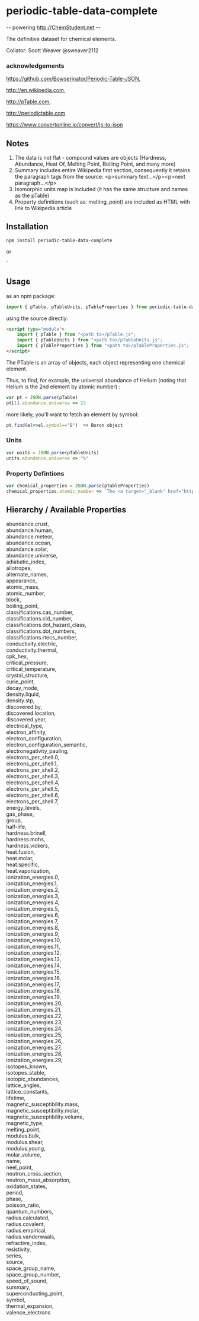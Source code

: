 # periodic-table-data-complete

-- powering http://ChemStudent.net --

The definitive dataset for chemical elements.

Collator: Scott Weaver @sweaver2112

### acknowledgements

https://github.com/Bowserinator/Periodic-Table-JSON,

http://en.wikipedia.com,

http://pTable.com,

http://periodictable.com

https://www.convertonline.io/convert/js-to-json

## Notes

1. The data is not flat - compound values are objects (Hardness, Abundance, Heat Of, Melting Point, Boiling Point, and many more)
2. Summary includes entire Wikipedia first section, consequently it retains the paragraph tags from the source: &lt;p&gt;summary text...&lt;/p&gt;&lt;p&gt;next paragraph...&lt;/p&gt;
3. Isomorphic units map is included (it has the same structure and names as the pTable)
4. Property definitions (such as: melting_point) are included as HTML with link to Wikipedia article

## Installation

`npm install periodic-table-data-complete`

or

`

## Usage

as an npm package:

```javascript
import { pTable, pTableUnits, pTableProperties } from periodic-table-data-complete`
```

using the source directly:

```HTML
<script type="module">
    import { pTable } from "<path to>/pTable.js";
    import { pTableUnits } from "<path to>/pTableUnits.js";
    import { pTableProperties } from "<path to>/pTableProperties.js";
</script>
```

The PTable is an array of objects, each object representing one chemical element. 

Thus, to find, for example, the universal abundance of Helium (noting that Helium is the 2nd element by atomic number) :

```javascript
var pt = JSON.parse(pTable)
pt[1].abundance.universe => 23
```
more likely, you'll want to fetch an element by symbol:

```javascript
pt.find(el=>el.symbol=="B")  => Boron object
```

### Units

```javascript
var units = JSON.parse(pTableUnits)
units.abundance.universe => "%"
```

### Property Defintions

```javascript
var chemical_properties = JSON.parse(pTableProperties)
chemical_properties.atomic_number => 'The <a target="_blank" href="https://en.wikipedia.org/wiki/Atomic_number">atomic number</a> or proton number (symbol <em>Z</em>) of a chemical element is the number of protons found in the nucleus of every atom of that element. The atomic number uniquely identifies a chemical element. It is identical to the charge number of the nucleus. In an uncharged atom, the atomic number is also equal to the number of electrons.'
```

## Hierarchy / Available Properties

abundance.crust, </br>abundance.human, </br>abundance.meteor, </br>abundance.ocean, </br>abundance.solar, </br>abundance.universe, </br>adiabatic_index, </br>allotropes, </br>alternate_names, </br>appearance, </br>atomic_mass, </br>atomic_number, </br>block, </br>boiling_point, </br>classifications.cas_number, </br>classifications.cid_number, </br>classifications.dot_hazard_class, </br>classifications.dot_numbers, </br>classifications.rtecs_number, </br>conductivity.electric, </br>conductivity.thermal, </br>cpk_hex, </br>critical_pressure, </br>critical_temperature, </br>crystal_structure, </br>curie_point, </br>decay_mode, </br>density.liquid, </br>density.stp, </br>discovered.by, </br>discovered.location, </br>discovered.year, </br>electrical_type, </br>electron_affinity, </br>electron_configuration, </br>electron_configuration_semantic, </br>electronegativity_pauling, </br>electrons_per_shell.0, </br>electrons_per_shell.1, </br>electrons_per_shell.2, </br>electrons_per_shell.3, </br>electrons_per_shell.4, </br>electrons_per_shell.5, </br>electrons_per_shell.6, </br>electrons_per_shell.7, </br>energy_levels, </br>gas_phase, </br>group, </br>half-life, </br>hardness.brinell, </br>hardness.mohs, </br>hardness.vickers, </br>heat.fusion, </br>heat.molar, </br>heat.specific, </br>heat.vaporization, </br>ionization_energies.0, </br>ionization_energies.1, </br>ionization_energies.2, </br>ionization_energies.3, </br>ionization_energies.4, </br>ionization_energies.5, </br>ionization_energies.6, </br>ionization_energies.7, </br>ionization_energies.8, </br>ionization_energies.9, </br>ionization_energies.10, </br>ionization_energies.11, </br>ionization_energies.12, </br>ionization_energies.13, </br>ionization_energies.14, </br>ionization_energies.15, </br>ionization_energies.16, </br>ionization_energies.17, </br>ionization_energies.18, </br>ionization_energies.19, </br>ionization_energies.20, </br>ionization_energies.21, </br>ionization_energies.22, </br>ionization_energies.23, </br>ionization_energies.24, </br>ionization_energies.25, </br>ionization_energies.26, </br>ionization_energies.27, </br>ionization_energies.28, </br>ionization_energies.29, </br>isotopes_known, </br>isotopes_stable, </br>isotopic_abundances, </br>lattice_angles, </br>lattice_constants, </br>lifetime, </br>magnetic_susceptibility.mass, </br>magnetic_susceptibility.molar, </br>magnetic_susceptibility.volume, </br>magnetic_type, </br>melting_point, </br>modulus.bulk, </br>modulus.shear, </br>modulus.young, </br>molar_volume, </br>name, </br>neel_point, </br>neutron_cross_section, </br>neutron_mass_absorption, </br>oxidation_states, </br>period, </br>phase, </br>poisson_ratio, </br>quantum_numbers, </br>radius.calculated, </br>radius.covalent, </br>radius.empirical, </br>radius.vanderwaals, </br>refractive_index, </br>resistivity, </br>series, </br>source, </br>space_group_name, </br>space_group_number, </br>speed_of_sound, </br>summary, </br>superconducting_point, </br>symbol, </br>thermal_expansion, </br>valence_electrons


